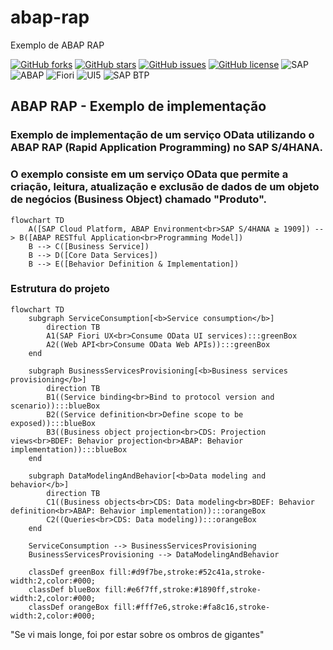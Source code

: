 # abap-rap
Exemplo de ABAP RAP

[![GitHub forks](https://img.shields.io/github/forks/edmilson-nascimento/ABAP-Unit-Tests?style=social)](https://github.com/edmilson-nascimento/ABAP-Unit-Tests/network/members)
[![GitHub stars](https://img.shields.io/github/stars/edmilson-nascimento/ABAP-Unit-Tests?style=social)](https://github.com/edmilson-nascimento/ABAP-Unit-Tests/stargazers)
[![GitHub issues](https://img.shields.io/github/issues/edmilson-nascimento/ABAP-Unit-Tests)](https://github.com/edmilson-nascimento/ABAP-Unit-Tests/issues)
[![GitHub license](https://img.shields.io/github/license/edmilson-nascimento/ABAP-Unit-Tests)](https://github.com/edmilson-nascimento/ABAP-Unit-Tests/blob/main/LICENSE)
![SAP](https://img.shields.io/badge/SAP-000000?style=flat&logo=sap&logoColor=white)
![ABAP](https://img.shields.io/badge/ABAP-0A9EDC?style=flat&logo=sap&logoColor=white)
![Fiori](https://img.shields.io/badge/Fiori-0A9EDC?style=flat&logo=sap&logoColor=white)
![UI5](https://img.shields.io/badge/UI5-0A9EDC?style=flat&logo=sap&logoColor=white)
![SAP BTP](https://img.shields.io/badge/SAP%20BTP-0A9EDC?style=flat&logo=sap&logoColor=white)

## ABAP RAP - Exemplo de implementação
### Exemplo de implementação de um serviço OData utilizando o ABAP RAP (Rapid Application Programming) no SAP S/4HANA.
### O exemplo consiste em um serviço OData que permite a criação, leitura, atualização e exclusão de dados de um objeto de negócios (Business Object) chamado "Produto".
```mermaid
flowchart TD
    A([SAP Cloud Platform, ABAP Environment<br>SAP S/4HANA ≥ 1909]) --> B([ABAP RESTful Application<br>Programming Model])
    B --> C([Business Service])
    B --> D([Core Data Services])
    B --> E([Behavior Definition & Implementation])
```
### Estrutura do projeto
```mermaid
flowchart TD
    subgraph ServiceConsumption[<b>Service consumption</b>]
        direction TB
        A1(SAP Fiori UX<br>Consume OData UI services):::greenBox
        A2((Web API<br>Consume OData Web APIs)):::greenBox
    end

    subgraph BusinessServicesProvisioning[<b>Business services provisioning</b>]
        direction TB
        B1((Service binding<br>Bind to protocol version and scenario)):::blueBox
        B2((Service definition<br>Define scope to be exposed)):::blueBox
        B3((Business object projection<br>CDS: Projection views<br>BDEF: Behavior projection<br>ABAP: Behavior implementation)):::blueBox
    end

    subgraph DataModelingAndBehavior[<b>Data modeling and behavior</b>]
        direction TB
        C1((Business objects<br>CDS: Data modeling<br>BDEF: Behavior definition<br>ABAP: Behavior implementation)):::orangeBox
        C2((Queries<br>CDS: Data modeling)):::orangeBox
    end

    ServiceConsumption --> BusinessServicesProvisioning
    BusinessServicesProvisioning --> DataModelingAndBehavior

    classDef greenBox fill:#d9f7be,stroke:#52c41a,stroke-width:2,color:#000;
    classDef blueBox fill:#e6f7ff,stroke:#1890ff,stroke-width:2,color:#000;
    classDef orangeBox fill:#fff7e6,stroke:#fa8c16,stroke-width:2,color:#000;
```

"Se vi mais longe, foi por estar sobre os ombros de gigantes"
